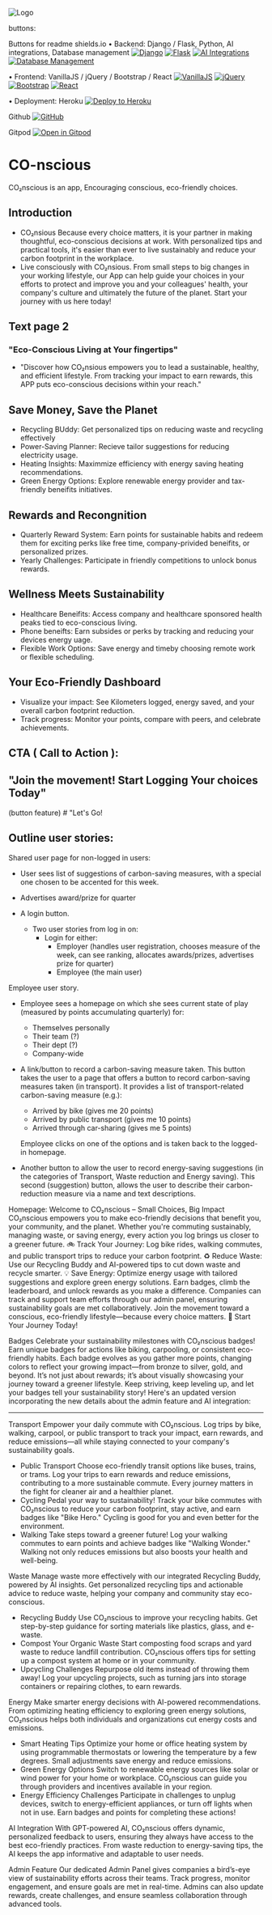 ![Logo](/workspace/CO-nsious/frontend/public/favicon-16x16.png)

buttons:

Buttons for readme  shields.io 
•  Backend: Django / Flask, Python, AI integrations, Database management
[![Django](https://img.shields.io/badge/Django-2.2-brightgreen.svg)](https://www.djangoproject.com/)
[![Flask](https://img.shields.io/badge/Flask-3.0-brightgreen.svg?style=for-the-badge&logo=flask)](https://flask.palletsprojects.com/)
[![AI Integrations](https://img.shields.io/badge/AI%20Integrations-Enabled-blue.svg?style=for-the-badge)](https://www.example.com)
[![Database Management](https://img.shields.io/badge/Database%20Management-Enabled-blue.svg?style=for-the-badge)](https://www.example.com)

•  Frontend: VanillaJS / jQuery / Bootstrap / React
[![VanillaJS](https://img.shields.io/badge/VanillaJS-Enabled-yellow.svg?style=for-the-badge)](https://vanilla-js.com/)
[![jQuery](https://img.shields.io/badge/jQuery-3.6.0-blue.svg?style=for-the-badge&logo=jquery)](https://jquery.com/)
[![Bootstrap](https://img.shields.io/badge/Bootstrap-5.2-orange.svg?style=for-the-badge&logo=bootstrap)](https://getbootstrap.com/)
[![React](https://img.shields.io/badge/React-18.2.0-blue.svg?style=for-the-badge&logo=react)](https://reactjs.org/)

•  Deployment: Heroku
[![Deploy to Heroku](https://www.herokucdn.com/deploy/button.svg)](https://heroku.com/deploy)

Github
[![GitHub](https://img.shields.io/badge/GitHub-Repo-blue.svg?style=for-the-badge&logo=github)]( https://github.com/raneem-yad/CO-nsious.git)

Gitpod
[![Open in Gitpod](https://gitpod.io/button/open-in-gitpod.svg)](https://github.com/raneem-yad/CO-nsious.git)



# CO-nscious
CO₂nscious is an app, Encouraging conscious, eco-friendly choices.

## Introduction
- CO₂nsious Because every choice matters, it is your partner in making thoughtful, eco-conscious decisions at work. With personalized tips and practical tools, it's easier than ever to live sustainably and reduce your carbon footprint in the workplace.
- Live consciously with CO₂nsious. From small steps to big changes in your working lifestyle, our App can help guide your choices in your efforts to protect and improve you and your colleagues' health, your company's culture and ultimately the future of the planet. Start your journey with us here today!

## Text page 2
### "Eco-Conscious Living at Your fingertips"
- "Discover how CO₂nsious empowers you to lead a sustainable, healthy, and efficient lifestyle. From tracking your impact to earn rewards, this APP puts eco-conscious decisions within your reach."
## Save Money, Save the Planet
- Recycling BUddy: Get personalized tips on reducing waste and recycling effectively
- Power-Saving Planner: Recieve tailor suggestions for reducing electricity usage.
- Heating Insights: Maximmize efficiency with energy saving heating recommendations.
- Green Energy Options: Explore renewable energy provider and tax-friendly beneifits initiatives.
## Rewards and Recongnition
- Quarterly Reward System: Earn points for sustainable habits and redeem them for exciting perks like free time, company-privided beneifits, or personalized prizes.
- Yearly Challenges: Participate in friendly competitions to unlock bonus rewards.
## Wellness Meets Sustainability
- Healthcare Beneifits: Access company and healthcare sponsored health peaks tied to eco-conscious living.
- Phone beneifts: Earn subsides or perks by tracking and reducing your devices energy uage.
- Flexible Work Options: Save energy and timeby choosing remote work or flexible scheduling.
## Your Eco-Friendly Dashboard
- Visualize your impact: See Kilometers logged, energy saved, and your overall carbon footprint reduction.
- Track progress: Monitor your points, compare with peers, and celebrate achievements.
 ## CTA ( Call to Action ):
 ## "Join the movement! Start Logging Your choices Today"
 (button feature) # "Let's Go!


## Outline user stories:
Shared user page for non-logged in users:

- User sees list of suggestions of carbon-saving measures, with a special one chosen to be accented for this week.
- Advertises award/prize for quarter

- A login button.

    - Two user stories from log in on:
        - Login for either:
            - Employer (handles user registration, chooses measure of the week, can see ranking, allocates awards/prizes, advertises prize for quarter)
            - Employee (the main user)


Employee user story.

- Employee sees a homepage on which she sees current state of play (measured by points accumulating quarterly) for:
    - Themselves personally
    - Their team (?)
    - Their dept (?)
    - Company-wide

- A link/button to record a carbon-saving measure taken. This button takes the user to a page that offers a button to record carbon-saving measures taken (in transport). It provides a list of transport-related carbon-saving measure (e.g.):
    - Arrived by bike (gives me 20 points)
    - Arrived by public transport (gives me 10 points)
    - Arrived through car-sharing (gives me 5 points)

    Employee clicks on one of the options and is taken back to the logged-in homepage.
    
- Another button to allow the user to record energy-saving suggestions (in the categories of Transport, Waste reduction and Energy saving). This second (suggestion) button, allows the user to describe their carbon-reduction measure via a name and text descriptions.

Homepage:
Welcome to CO₂nscious – Small Choices, Big Impact
CO₂nscious empowers you to make eco-friendly decisions that benefit you, your community, and the planet. Whether you're commuting sustainably, managing waste, or saving energy, every action you log brings us closer to a greener future.
🚲 Track Your Journey: Log bike rides, walking commutes, and public transport trips to reduce your carbon footprint.
♻️ Reduce Waste: Use our Recycling Buddy and AI-powered tips to cut down waste and recycle smarter.
💡 Save Energy: Optimize energy usage with tailored suggestions and explore green energy solutions.
Earn badges, climb the leaderboard, and unlock rewards as you make a difference. Companies can track and support team efforts through our admin panel, ensuring sustainability goals are met collaboratively.
Join the movement toward a conscious, eco-friendly lifestyle—because every choice matters. 🌱
Start Your Journey Today!

Badges
Celebrate your sustainability milestones with CO₂nscious badges! Earn unique badges for actions like biking, carpooling, or consistent eco-friendly habits. Each badge evolves as you gather more points, changing colors to reflect your growing impact—from bronze to silver, gold, and beyond. It’s not just about rewards; it’s about visually showcasing your journey toward a greener lifestyle. Keep striving, keep leveling up, and let your badges tell your sustainability story!
Here's an updated version incorporating the new details about the admin feature and AI integration:
________________________________________




Transport
Empower your daily commute with CO₂nscious. Log trips by bike, walking, carpool, or public transport to track your impact, earn rewards, and reduce emissions—all while staying connected to your company's sustainability goals.

-	Public Transport
Choose eco-friendly transit options like buses, trains, or trams. Log your trips to earn rewards and reduce emissions, contributing to a more sustainable commute. Every journey matters in the fight for cleaner air and a healthier planet.
-	Cycling
Pedal your way to sustainability! Track your bike commutes with CO₂nscious to reduce your carbon footprint, stay active, and earn badges like "Bike Hero." Cycling is good for you and even better for the environment.
-	Walking
Take steps toward a greener future! Log your walking commutes to earn points and achieve badges like "Walking Wonder." Walking not only reduces emissions but also boosts your health and well-being.

Waste
Manage waste more effectively with our integrated Recycling Buddy, powered by AI insights. Get personalized recycling tips and actionable advice to reduce waste, helping your company and community stay eco-conscious.
- Recycling Buddy
Use CO₂nscious to improve your recycling habits. Get step-by-step guidance for sorting materials like plastics, glass, and e-waste.
- Compost Your Organic Waste
Start composting food scraps and yard waste to reduce landfill contribution. CO₂nscious offers tips for setting up a compost system at home or in your community.
-  Upcycling Challenges
Repurpose old items instead of throwing them away! Log your upcycling projects, such as turning jars into storage containers or repairing clothes, to earn rewards.


Energy
Make smarter energy decisions with AI-powered recommendations. From optimizing heating efficiency to exploring green energy solutions, CO₂nscious helps both individuals and organizations cut energy costs and emissions.
- Smart Heating Tips
Optimize your home or office heating system by using programmable thermostats or lowering the temperature by a few degrees. Small adjustments save energy and reduce emissions.
- Green Energy Options
Switch to renewable energy sources like solar or wind power for your home or workplace. CO₂nscious can guide you through providers and incentives available in your region.
- Energy Efficiency Challenges
Participate in challenges to unplug devices, switch to energy-efficient appliances, or turn off lights when not in use. Earn badges and points for completing these actions!

AI Integration
With GPT-powered AI, CO₂nscious offers dynamic, personalized feedback to users, ensuring they always have access to the best eco-friendly practices. From waste reduction to energy-saving tips, the AI keeps the app informative and adaptable to user needs.

Admin Feature
Our dedicated Admin Panel gives companies a bird’s-eye view of sustainability efforts across their teams. Track progress, monitor engagement, and ensure goals are met in real-time. Admins can also update rewards, create challenges, and ensure seamless collaboration through advanced tools.






